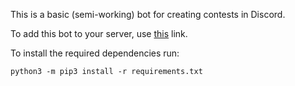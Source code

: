 This is a basic (semi-working) bot for creating contests in Discord.

To add this bot to your server, use [this](https://discordapp.com/oauth2/authorize?client_id=380598116488970261&scope=bot) link.

To install the required dependencies run:

    python3 -m pip3 install -r requirements.txt
